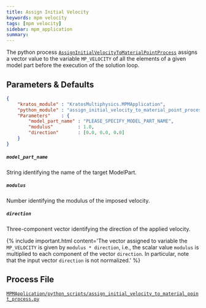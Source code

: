 ```yaml
---
title: Assign Initial Velocity
keywords: mpm velocity
tags: [mpm velocity]
sidebar: mpm_application
summary: 
---
```


The python process [`AssignInitialVelocityToMaterialPointProcess`](https://github.com/KratosMultiphysics/Kratos/blob/master/applications/MPMApplication/python_scripts/assign_initial_velocity_to_material_point_process.py) assigns a vector value to the variable `MP_VELOCITY` of all the elements of a given model part before the execution of the solution loop.

## Parameters & Defaults

```json
{
    "kratos_module" : "KratosMultiphysics.MPMApplication",
    "python_module" : "assign_initial_velocity_to_material_point_process",
    "Parameters"    : {
        "model_part_name" : "PLEASE_SPECIFY_MODEL_PART_NAME",
        "modulus"         : 1.0,
        "direction"       : [0.0, 0.0, 0.0]
    }
}
```

##### `model_part_name`
String identifying the name of the target ModelPart.

##### `modulus`
Number identifying the modulus of the imposed velocity.

##### `direction`
Three-component vector identifying the direction of the applied velocity.

{% include important.html content='The vector assigned to variable the `MP_VELOCITY` is given by `modulus * direction`, i.e., the scalar value `modulus` is multiplied to each component of the vector `direction`. In particular, note that the input vector `direction` is not normalized.' %}

## Process File

[<i class="fa fa-github"></i> `MPMApplication/python_scripts/assign_initial_velocity_to_material_point_process.py`](https://github.com/KratosMultiphysics/Kratos/blob/master/applications/MPMApplication/python_scripts/assign_initial_velocity_to_material_point_process.py)

